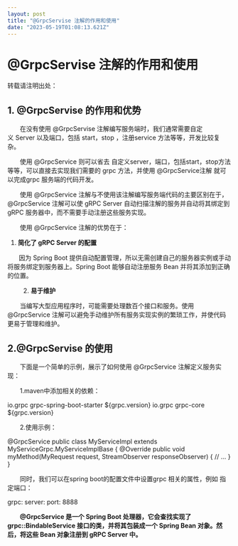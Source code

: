 ```yaml
---
layout: post
title: "@GrpcServise 注解的作用和使用"
date: "2023-05-19T01:08:13.621Z"
---
```

@GrpcServise 注解的作用和使用
=====================

转载请注明出处：

1. @GrpcServise 的作用和优势
----------------------

　　在没有使用 @GrpcServise 注解编写服务端时，我们通常需要自定义 Server 以及端口，包括 start，stop ，注册service 方法等等，开发比较复杂。

　　使用 @GrpcService 则可以省去 自定义server，端口，包括start，stop方法等等，可以直接去实现我们需要的 grpc 方法，并使用 @GrpcService注解 就可以完成grpc 服务端的代码开发。

　　使用 @GrpcService 注解与不使用该注解编写服务端代码的主要区别在于，@GrpcService 注解可以使 gRPC Server 自动扫描注解的服务并自动将其绑定到 gRPC 服务器中，而不需要手动注册这些服务实现。

　　使用 @GrpcService 注解的优势在于：

1.  **简化了 gRPC Server 的配置**
    

　   因为 Spring Boot 提供自动配置管理，所以无需创建自己的服务器实例或手动将服务绑定到服务器上。Spring Boot 能够自动注册服务 Bean 并将其添加到正确的位置。

　  　2. **易于维护**

　　当编写大型应用程序时，可能需要处理数百个接口和服务。使用 @GrpcService 注解可以避免手动维护所有服务实现实例的繁琐工作，并使代码更易于管理和维护。

2.@GrpcServise 的使用
------------------

　　下面是一个简单的示例，展示了如何使用 @GrpcService 注解定义服务实现：

　　1.maven中添加相关的依赖：

<dependency>
    <groupId>io.grpc</groupId>
    <artifactId>grpc-spring-boot-starter</artifactId>
    <version>${grpc.version}</version>
</dependency>

<dependency>
    <groupId>io.grpc</groupId>
    <artifactId>grpc-core</artifactId>
    <version>${grpc.version}</version>
</dependency>

　　2.使用示例：

@GrpcService
public class MyServiceImpl extends MyServiceGrpc.MyServiceImplBase {
    @Override
    public void myMethod(MyRequest request, StreamObserver<MyResponse> responseObserver) {
       // ...
    }
}

　　同时，我们可以在spring boot的配置文件中设置grpc 相关的属性，例如 指定端口：

grpc:
  server:
    port: 8888

　　**@GrpcService 是一个 Spring Boot 处理器，它会查找实现了 grpc::BindableService 接口的类，并将其包装成一个 Spring Bean 对象。然后，将这些 Bean 对象注册到 gRPC Server 中。**